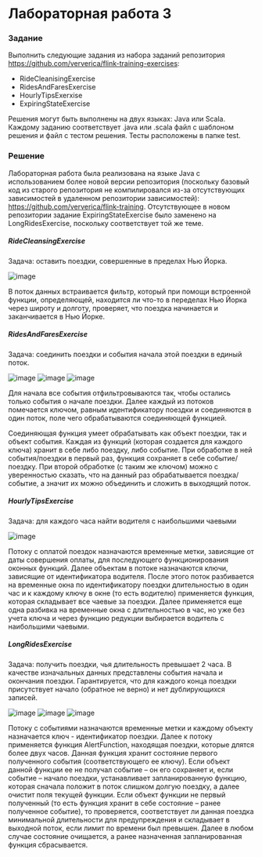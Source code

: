 # Лабораторная работа 3

### Задание
Выполнить следующие задания из набора заданий репозитория https://github.com/ververica/flink-training-exercises:

- RideCleanisingExercise
- RidesAndFaresExercise
- HourlyTipsExerxise
- ExpiringStateExercise
  
Решения могут быть выполнены на двух языках: Java или Scala. Каждому заданию соответствует .java или .scala файл с шаблоном решения и файл с тестом решения. Тесты расположены в папке test.

### Решение

Лабораторная работа была реализована на языке Java  с использованием более новой версии репозитория (поскольку базовый код из старого репозитория не компилировался из-за отсутствующих зависимостей в удаленном репозитории зависимостей): https://github.com/ververica/flink-training. Отсутствующее в новом репозитории задание ExpiringStateExercise было заменено на LongRidesExercise, поскольку соответствует той же теме.

##### RideCleansingExercise
Задача: оставить поездки, совершенные в пределах Нью Йорка.

![image](https://github.com/VadimKolodin/bigData/assets/105828231/18f64f7f-5a39-4d7b-8804-840ad776f0e8)

В поток данных встраивается фильтр, который при помощи встроенной функции, определяющей, находится ли что-то в переделах Нью Йорка через широту и долготу, проверяет, что поездка начинается и заканчивается в Нью Йорке.

##### RidesAndFaresExercise
Задача: соединить поездки и события начала этой поездки в единый поток.

![image](https://github.com/VadimKolodin/bigData/assets/105828231/de3f046e-6975-498b-954c-d85c81150ab3)
![image](https://github.com/VadimKolodin/bigData/assets/105828231/f9096679-9c5d-4729-9140-9d6a635242e2)
![image](https://github.com/VadimKolodin/bigData/assets/105828231/f9fdd5dd-1aad-4ac1-91ff-ed5990b5ac45)

Для начала все события отфильтровываются так, чтобы остались только события о начале поездки. Далее каждый из потоков помечается ключом, равным идентификатору поездки и соединяются в один поток, поле чего обрабатываются соединяющей функцией. 

Соединяющая функция умеет обрабатывать как объект поездки, так и объект события. Каждая из функций (которая создается для каждого ключа) хранит в себе либо поездку, либо событие. При обработке в ней события/поездки в первый раз, функция сохраняет в себе событие/поездку. При второй обработке (с таким же ключом) можно с уверенностью сказать, что на данный раз обрабатывается поездка/событие, а значит их можно объединить и сложить в выходящий поток.

##### HourlyTipsExercise
Задача: для каждого часа найти водителя с наибольшими чаевыми

![image](https://github.com/VadimKolodin/bigData/assets/105828231/ed5fe0ef-a160-45a0-bda9-da2af4e9c265)

Потоку с оплатой поездок назначаются временные метки, зависящие от даты совершения оплаты, для последующего функционирования оконных функций.
Далее объектам в потоке назначаются ключи, зависящие от идентификатора водителя. После этого поток разбивается на временные окна по идентификатору поездки длительностью в один час и к каждому ключу в окне (то есть водителю) применяется функция, которая складывает все чаевые за поездки. Далее применяется еще одна разбивка на временные окна с длительностью в час, но уже без учета ключа и через функцию редукции выбирается водитель с наибольшими чаевыми.

##### LongRidesExercise
Задача: получить поездки, чья длительность превышает 2 часа. В качестве изначальных данных представлены события начала и окончания поездки. Гарантируется, что для каждого конца поездки присутствует начало (обратное не верно) и нет дублирующихся записей. 

![image](https://github.com/VadimKolodin/bigData/assets/105828231/75ea7911-f1b0-42d8-8961-6eeeaa7031f6)
![image](https://github.com/VadimKolodin/bigData/assets/105828231/04d74621-0a36-463a-b390-543c349e55ef)
![image](https://github.com/VadimKolodin/bigData/assets/105828231/8b3fef49-bc97-4a28-b262-feeeb75223e3)

Потоку с событиями назначаются временные метки и каждому объекту назначается ключ - идентификатор поездки. Далее к потоку применяется функция AlertFunction, находящая поездки, которые длятся более двух часов. Данная функция хранит состояние первого полученного события (соответствующего ее ключу). 
Если объект данной функции ее не получал событие – он его сохраняет и, если событие – начало поездки, устанавливает запланированную функцию, которая сначала положит в поток слишком долгую поездку, а далее очистит поля текущей функции. 
Если объект функции не первый полученный (то есть функция хранит в себе состояние – ранее полученное событие), то проверяется, соответствует ли данная поездка минимальной длительности для предупреждения и складывает в выходной поток, если лимит по времени был превышен. Далее в любом случае состояние очищается, а ранее назначенная запланированная функция сбрасывается.

